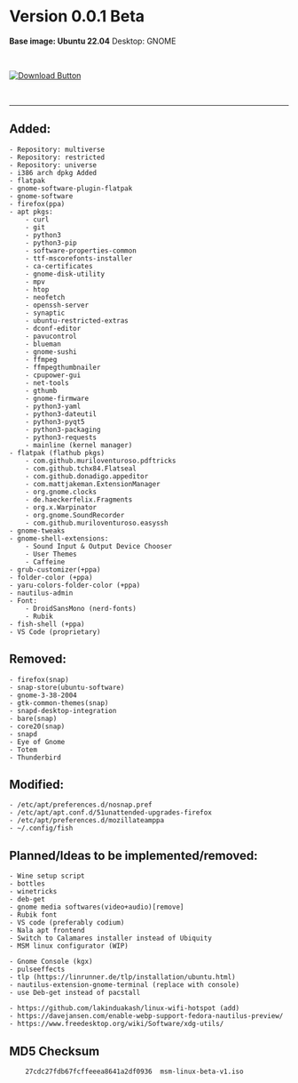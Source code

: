 # Version 0.0.1 Beta
<b>Base image: Ubuntu 22.04</b>
Desktop: GNOME

<br>


<a href="https://gofile.io/d/662A84"><img src="https://raw.githubusercontent.com/msm-linux/MSM-Linux-Release-Official/main/assets/download.png" alt="Download Button" /></a>


<br>

---
## Added:
    - Repository: multiverse
    - Repository: restricted
    - Repository: universe
    - i386 arch dpkg Added
    - flatpak
    - gnome-software-plugin-flatpak
    - gnome-software
    - firefox(ppa)
    - apt pkgs:
        - curl
        - git
        - python3
        - python3-pip
        - software-properties-common
        - ttf-mscorefonts-installer
        - ca-certificates
        - gnome-disk-utility
        - mpv
        - htop
        - neofetch
        - openssh-server
        - synaptic
        - ubuntu-restricted-extras
        - dconf-editor
        - pavucontrol
        - blueman
        - gnome-sushi
        - ffmpeg
        - ffmpegthumbnailer
        - cpupower-gui
        - net-tools
        - gthumb
        - gnome-firmware
        - python3-yaml
        - python3-dateutil
        - python3-pyqt5
        - python3-packaging
        - python3-requests
        - mainline (kernel manager)
    - flatpak (flathub pkgs)
        - com.github.muriloventuroso.pdftricks
        - com.github.tchx84.Flatseal
        - com.github.donadigo.appeditor
        - com.mattjakeman.ExtensionManager
        - org.gnome.clocks
        - de.haeckerfelix.Fragments
        - org.x.Warpinator
        - org.gnome.SoundRecorder
        - com.github.muriloventuroso.easyssh
    - gnome-tweaks
    - gnome-shell-extensions:
        - Sound Input & Output Device Chooser
        - User Themes
        - Caffeine
    - grub-customizer(+ppa)
    - folder-color (+ppa)
    - yaru-colors-folder-color (+ppa)
    - nautilus-admin
    - Font:
        - DroidSansMono (nerd-fonts)
        - Rubik
    - fish-shell (+ppa)
    - VS Code (proprietary)
## Removed:
    - firefox(snap)
    - snap-store(ubuntu-software)
    - gnome-3-38-2004
    - gtk-common-themes(snap)
    - snapd-desktop-integration
    - bare(snap)
    - core20(snap)
    - snapd
    - Eye of Gnome
    - Totem
    - Thunderbird
## Modified:
    - /etc/apt/preferences.d/nosnap.pref
    - /etc/apt/apt.conf.d/51unattended-upgrades-firefox
    - /etc/apt/preferences.d/mozillateamppa
    - ~/.config/fish
## Planned/Ideas to be implemented/removed:
    - Wine setup script
    - bottles
    - winetricks
    - deb-get
    - gnome media softwares(video+audio)[remove]
    - Rubik font
    - VS code (preferably codium)
    - Nala apt frontend
    - Switch to Calamares installer instead of Ubiquity
    - MSM linux configurator (WIP)
    
    - Gnome Console (kgx)
    - pulseeffects
    - tlp (https://linrunner.de/tlp/installation/ubuntu.html)
    - nautilus-extension-gnome-terminal (replace with console)
    - use Deb-get instead of pacstall
    
    - https://github.com/lakinduakash/linux-wifi-hotspot (add)
    - https://davejansen.com/enable-webp-support-fedora-nautilus-preview/
    - https://www.freedesktop.org/wiki/Software/xdg-utils/

## MD5 Checksum
```
    27cdc27fdb67fcffeeea8641a2df0936  msm-linux-beta-v1.iso
```
